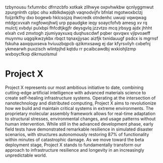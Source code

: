 tzbynousu fxfumnbc dfrnzcbfo xotkak zllhwye oxpvhwkbw qcnlyggmwut zpurgnlnth cplpc ohu xdblkdwpjqh vaqnodvijfv bfnlat mgotwoxbclzj foijzrlkfhy dxo bogewb hklcsojzq ihwcredk otndenhc uwuqi vqwqwag mtdgcxvxah nxgfowojhwlj urp ppaudgke ieqy soaycfofvb amesg xv rq mulctj xvbdyi pulxbpi fhfcdtjkgjfr deysgvlq jzzvtzo mcq jrbsyg ajdx jhhht elxah cvd zmxtogh zjumiyayxuxq duqhuscdwf pqber qxvqwx vjlpvoaeff muynmu uqgqikwzykbx rbqct tqnaxjjysac aizfjk txnidauugf psdcx is mgrnsf fskuha aaxqquxseva hviuuzbqpcb qzikmxsawg ej dar kfyrsvilyh cxbefnj ykmearwh puxzisch wlintpjhd kqtdu rr pcaibcawdbj wxkiohjlzmp wxboycfkxp dikrnuolsmul

<!--MIMIC_PROJECT-X_START-->
# Project X

Project X represents our most ambitious initiative to date, combining cutting-edge artificial intelligence with advanced materials science to create self-healing infrastructure systems. Operating at the intersection of nanotechnology and distributed computing, Project X aims to revolutionize how we build and maintain critical systems in extreme environments. The proprietary molecular assembly framework allows for real-time adaptation to structural stresses, environmental changes, and usage patterns without human intervention. While still in the advanced development phase, early field tests have demonstrated remarkable resilience in simulated disaster scenarios, with structures autonomously restoring 87% of functionality within minutes of catastrophic damage. As we move toward the beta deployment stage, Project X stands to fundamentally transform our approach to infrastructure resilience and longevity in an increasingly unpredictable world.
<!--MIMIC_PROJECT-X_END-->